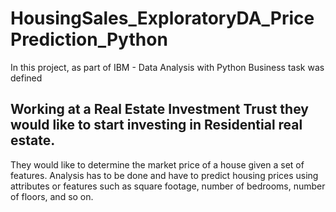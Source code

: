 # HousingSales_ExploratoryDA_PricePrediction_Python
In this project, as part of IBM - Data Analysis with Python 
Business task was defined
## Working at a Real Estate Investment Trust they would like to start investing in Residential real estate. 
They would like to determine the market price of a house given a set of features. 
Analysis has to be done and have to predict housing prices using attributes or features such as square footage, number of bedrooms, number of floors, and so on.
